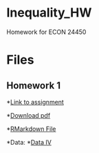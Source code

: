 # Inequality_HW
Homework for ECON 24450

# Files

## Homework 1

*[Link to assignment](https://canvas.uchicago.edu/courses/35377/assignments/346244)

*[Download pdf](https://canvas.uchicago.edu/courses/35377/files/5393214/download?download_frd=1)

*[RMarkdown File](pset1.Rmd)

*Data:
  *[Data IV](https://canvas.uchicago.edu/courses/35377/files/5398589?wrap=1)